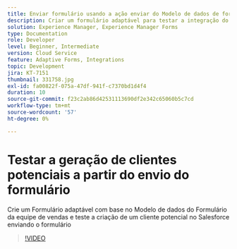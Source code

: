 ```yaml
---
title: Enviar formulário usando a ação enviar do Modelo de dados de formulário
description: Criar um formulário adaptável para testar a integração do Salesforce criando um objeto de cliente potencial no envio do formulário
solution: Experience Manager, Experience Manager Forms
type: Documentation
role: Developer
level: Beginner, Intermediate
version: Cloud Service
feature: Adaptive Forms, Integrations
topic: Development
jira: KT-7151
thumbnail: 331758.jpg
exl-id: fa00822f-075a-47df-941f-c7370bd1d4f4
duration: 10
source-git-commit: f23c2ab86d42531113690df2e342c65060b5c7cd
workflow-type: tm+mt
source-wordcount: '57'
ht-degree: 0%

---
```


# Testar a geração de clientes potenciais a partir do envio do formulário

Crie um Formulário adaptável com base no Modelo de dados do Formulário da equipe de vendas e teste a criação de um cliente potencial no Salesforce enviando o formulário

>[!VIDEO](https://video.tv.adobe.com/v/331758?quality=12&learn=on)
